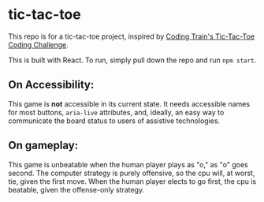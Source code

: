 # tic-tac-toe

This repo is for a tic-tac-toe project, inspired by [Coding Train's Tic-Tac-Toe Coding Challenge](https://github.com/CodingTrain/website/tree/main/CodingChallenges/CC_154_Tic_Tac_Toe_Minimax).

This is built with React. To run, simply pull down the repo and run `npm start`.

## On Accessibility:

This game is **not** accessible in its current state. It needs accessible names for most buttons, `aria-live` attributes, and, ideally, an easy way to communicate the board status to users of assistive technologies.

## On gameplay:

This game is unbeatable when the human player plays as "o," as "o" goes second. The computer strategy is purely offensive, so the cpu will, at worst, tie, given the first move. When the human player elects to go first, the cpu is beatable, given the offense-only strategy.
